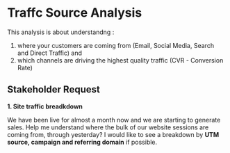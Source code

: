 # Traffc Source Analysis

This analysis is about understandng :
1. where your customers are coming from (Email, Social Media, Search and Direct Traffic) and
2. which channels are driving the highest quality traffic (CVR - Conversion Rate)

## Stakeholder Request 

**1. Site traffic breadkdown**

We have been live for almost a month now and we are starting to generate sales. Help me understand where the bulk of our website sessions are coming from, through yesterday?
I would like to see a breakdown by **UTM source, campaign and referring domain** if possible.


   
   
